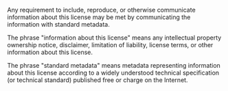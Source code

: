 Any requirement to include, reproduce, or otherwise communicate information about this license may be met by communicating the information with standard metadata.

The phrase "information about this license" means any intellectual property ownership notice, disclaimer, limitation of liability, license terms, or other information about this license.

The phrase "standard metadata" means metadata representing information about this license according to a widely understood technical specification (or technical standard) published free or charge on the Internet.
